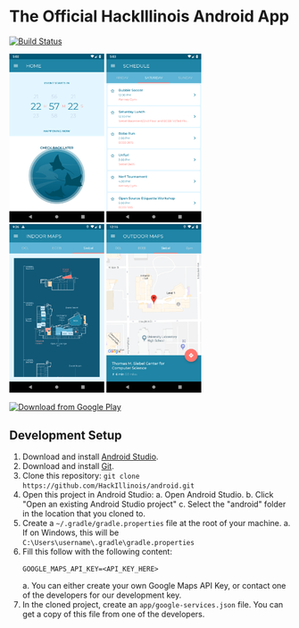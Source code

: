 # The Official HackIllinois Android App
[![Build Status](https://travis-ci.com/HackIllinois/android.svg?branch=master)](https://travis-ci.com/HackIllinois/android)

<img src="https://raw.githubusercontent.com/HackIllinois/android/master/screenshots/home.png" width="170"/> <img src="https://raw.githubusercontent.com/HackIllinois/android/master/screenshots/schedule.png" width="170"/> <img src="https://raw.githubusercontent.com/HackIllinois/android/master/screenshots/indoor-maps.png" width="170"/> <img src="https://raw.githubusercontent.com/HackIllinois/android/master/screenshots/outdoor-maps.png" width="170"/>

[<img src="https://play.google.com/intl/en_us/badges/images/generic/en_badge_web_generic.png" alt="Download from Google Play" height="80">](https://play.google.com/store/apps/details/?id=org.hackillinois.androidapp2019)

## Development Setup
1. Download and install [Android Studio](https://developer.android.com/studio).
2. Download and install [Git](https://git-scm.com/downloads). 
3. Clone this repository: `git clone https://github.com/HackIllinois/android.git`
4. Open this project in Android Studio:
    a. Open Android Studio.
    b. Click "Open an existing Android Studio project"
    c. Select the "android" folder in the location that you cloned to.
5. Create a `~/.gradle/gradle.properties` file at the root of your machine.
    a. If on Windows, this will be `C:\Users\username\.gradle\gradle.properties`
6. Fill this follow with the following content:
    ```
    GOOGLE_MAPS_API_KEY=<API_KEY_HERE>
    ```
    a. You can either create your own Google Maps API Key, or contact one of the developers for our development key.
7. In the cloned project, create an `app/google-services.json` file. You can get a copy of this file from one of the developers.
